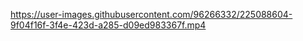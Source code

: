 

https://user-images.githubusercontent.com/96266332/225088604-9f04f16f-3f4e-423d-a285-d09ed983367f.mp4


